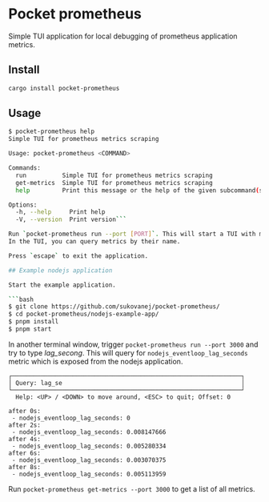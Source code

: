 # Pocket prometheus

Simple TUI application for local debugging of prometheus application metrics.

## Install

```bash
cargo install pocket-prometheus
```

## Usage

```bash
$ pocket-prometheus help
Simple TUI for prometheus metrics scraping

Usage: pocket-prometheus <COMMAND>

Commands:
  run          Simple TUI for prometheus metrics scraping
  get-metrics  Simple TUI for prometheus metrics scraping
  help         Print this message or the help of the given subcommand(s)

Options:
  -h, --help     Print help
  -V, --version  Print version```

Run `pocket-prometheus run --port [PORT]`. This will start a TUI with metrics collector on the background. 
In the TUI, you can query metrics by their name.

Press `escape` to exit the application.

## Example nodejs application

Start the example application.

```bash
$ git clone https://github.com/sukovanej/pocket-prometheus/
$ cd pocket-prometheus/nodejs-example-app/
$ pnpm install
$ pnpm start
```

In another terminal window, trigger `pocket-prometheus run --port 3000` and try to type *lag_secong*.
This will query for `nodejs_eventloop_lag_seconds` metric which is exposed from the nodejs 
application.

```
┌────────────────────────────────────────────────────────────────┐
│ Query: lag_se                                                  │
└────────────────────────────────────────────────────────────────┘
  Help: <UP> / <DOWN> to move around, <ESC> to quit; Offset: 0

after 0s:
 - nodejs_eventloop_lag_seconds: 0
after 2s:
 - nodejs_eventloop_lag_seconds: 0.008147666
after 4s:
 - nodejs_eventloop_lag_seconds: 0.005280334
after 6s:
 - nodejs_eventloop_lag_seconds: 0.003070375
after 8s:
 - nodejs_eventloop_lag_seconds: 0.005113959
```

Run `pocket-prometheus get-metrics --port 3000` to get a list of all metrics.

